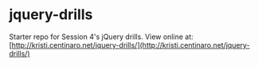 jquery-drills
=============

Starter repo for Session 4's jQuery drills.
View online at: [http://kristi.centinaro.net/jquery-drills/](http://kristi.centinaro.net/jquery-drills/)
